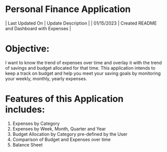 # Personal Finance Application

| Last Updated On | Update Description |
| 01/15/2023 | Created README and Dashboard with Expenses |

# Objective: 
I want to know the trend of expenses over time and overlay it with the trend of savings and budget allocated for that time. This application intends to keep a track on budget and help you meet your saving goals by monitoring your weekly, monthly, yearly expenses.

# Features of this Application includes:
1. Expenses by Category
2. Expenses by Week, Month, Quarter and Year
3. Budget Allocation by Category pre-defined by the User
4. Comparison of Budget and Expenses over time
5. Balance Sheet